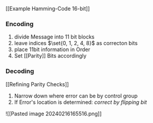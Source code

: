 [[Example Hamming-Code 16-bit]]
### Encoding
1. divide Message into 11 bit blocks
2. leave indices $\set{0, 1, 2, 4, 8}$ as correcton bits
3. place 11bit information in Order
4. Set [[Parity]] Bits accordingly

### Decoding
[[Refining Parity Checks]]
1. Narrow down where error can be by control group
2. If Error's location is determined: _correct by flipping bit_

![[Pasted image 20240216165516.png]]